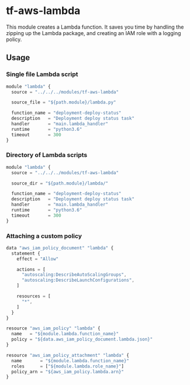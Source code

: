 # tf-aws-lambda

This module creates a Lambda function. It saves you time by handling the zipping up the Lambda package, and creating an IAM role with a logging policy.

## Usage

### Single file Lambda script

```js
module "lambda" {
  source = "../../../modules/tf-aws-lambda"

  source_file = "${path.module}/lambda.py"

  function_name = "deployment-deploy-status"
  description   = "Deployment deploy status task"
  handler       = "main.lambda_handler"
  runtime       = "python3.6"
  timeout       = 300
}
```

### Directory of Lambda scripts

```js
module "lambda" {
  source = "../../../modules/tf-aws-lambda"

  source_dir = "${path.module}/lambda/"

  function_name = "deployment-deploy-status"
  description   = "Deployment deploy status task"
  handler       = "main.lambda_handler"
  runtime       = "python3.6"
  timeout       = 300
}
```

### Attaching a custom policy

```js
data "aws_iam_policy_document" "lambda" {
  statement {
    effect = "Allow"

    actions = [
      "autoscaling:DescribeAutoScalingGroups",
      "autoscaling:DescribeLaunchConfigurations",
    ]

    resources = [
      "*",
    ]
  }
}

resource "aws_iam_policy" "lambda" {
  name   = "${module.lambda.function_name}"
  policy = "${data.aws_iam_policy_document.lambda.json}"
}

resource "aws_iam_policy_attachment" "lambda" {
  name       = "${module.lambda.function_name}"
  roles      = ["${module.lambda.role_name}"]
  policy_arn = "${aws_iam_policy.lambda.arn}"
}
```
